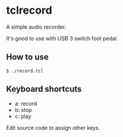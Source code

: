 # tclrecord

A simple audio recorder.

It's good to use with USB 3 switch foot pedal.

## How to use

    $ ./record.tcl

## Keyboard shortcuts

- a: record
- b: stop
- c: play

Edit source code to assign other keys.
